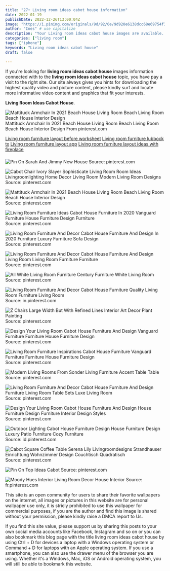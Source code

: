 ```yaml
---
title: "27+ Living room ideas cabot house information"
date: 2022-01-19
publishDate: 2022-12-26T13:00:04Z
image: "https://i.pinimg.com/originals/9d/92/0e/9d920e6138dcc68e69754f30fe7ded23.jpg"
author: "Ines" # use capitalize
description: "Your Living room ideas cabot house images are available. Living room ideas cabot house are a topic that is being searched for and liked by netizens now. You can Get the Living room ideas cabot house files here. Find and Download all free vectors."
categories: ["living room"]
tags: ["iphone"]
keywords: "Living room ideas cabot house"
draft: false

---
```


If you're looking for **living room ideas cabot house** images information connected with to the **living room ideas cabot house** topic, you have pay a visit to the right  site.  Our site always  gives you  hints  for downloading  the highest  quality video and picture  content, please kindly surf and locate more informative video content and graphics  that fit your interests.

**Living Room Ideas Cabot House**. 

![Mattituck Armchair In 2021 Beach House Living Room Beach Living Room Beach House Interior Design](https://i.pinimg.com/originals/55/f2/bd/55f2bd17b807039eeb4fabbb8f727544.jpg "Mattituck Armchair In 2021 Beach House Living Room Beach Living Room Beach House Interior Design")
Mattituck Armchair In 2021 Beach House Living Room Beach Living Room Beach House Interior Design From pinterest.com

[Living room furniture layout before worksheet](/living-room-furniture-layout-before-worksheet/)
[Living room furniture lubbock tx](/living-room-furniture-lubbock-tx/)
[Living room furniture layout app](/living-room-furniture-layout-app/)
[Living room furniture layout ideas with fireplace](/living-room-furniture-layout-ideas-with-fireplace/)



### 

 


![Pin On Sarah And Jimmy New House](https://i.pinimg.com/originals/45/03/d2/4503d2eca99870a6e426269f6a65c4cb.jpg "Pin On Sarah And Jimmy New House")
Source: pinterest.com

 

![Cabot Chair Ivory Slayer Sophisticate Living Room Room Ideas Livingroomlighting Home Decor Living Room Modern Living Room Designs](https://i.pinimg.com/originals/b3/7b/ec/b37bec7db099c6df2dc441a9177fec5b.jpg "Cabot Chair Ivory Slayer Sophisticate Living Room Room Ideas Livingroomlighting Home Decor Living Room Modern Living Room Designs")
Source: pinterest.com

 

![Mattituck Armchair In 2021 Beach House Living Room Beach Living Room Beach House Interior Design](https://i.pinimg.com/originals/55/f2/bd/55f2bd17b807039eeb4fabbb8f727544.jpg "Mattituck Armchair In 2021 Beach House Living Room Beach Living Room Beach House Interior Design")
Source: pinterest.com

 

![Living Room Furniture Ideas Cabot House Furniture In 2020 Vanguard Furniture House Furniture Design Furniture](https://i.pinimg.com/originals/7f/d8/c8/7fd8c8afd0f16756054ff839396e81c2.jpg "Living Room Furniture Ideas Cabot House Furniture In 2020 Vanguard Furniture House Furniture Design Furniture")
Source: pinterest.com

 

![Living Room Furniture And Decor Cabot House Furniture And Design In 2020 Furniture Luxury Furniture Sofa Design](https://i.pinimg.com/originals/dd/5d/10/dd5d1057c598c3740b72e37025b6e93e.png "Living Room Furniture And Decor Cabot House Furniture And Design In 2020 Furniture Luxury Furniture Sofa Design")
Source: pinterest.com

 

![Living Room Furniture And Decor Cabot House Furniture And Design Living Room Living Room Furniture Furniture](https://i.pinimg.com/originals/1c/cb/59/1ccb59c0f584623c84327e7f04e2be6c.png "Living Room Furniture And Decor Cabot House Furniture And Design Living Room Living Room Furniture Furniture")
Source: pinterest.com

 

![All White Living Room Furniture Century Furniture White Living Room](https://i.pinimg.com/originals/e0/20/17/e02017d509f00c31ce409235bbad8440.jpg "All White Living Room Furniture Century Furniture White Living Room")
Source: pinterest.com

 

![Living Room Furniture And Decor Cabot House Furniture Quality Living Room Furniture Living Room](https://i.pinimg.com/474x/d6/90/9a/d6909a5946a08a12fa7bca06ad115a8d.jpg "Living Room Furniture And Decor Cabot House Furniture Quality Living Room Furniture Living Room")
Source: in.pinterest.com

 

![Z Chairs Large Width But With Refined Lines Interior Art Decor Plant Painting](https://i.pinimg.com/originals/eb/53/38/eb53387435b3c9663ada315c62a243b5.jpg "Z Chairs Large Width But With Refined Lines Interior Art Decor Plant Painting")
Source: pinterest.com

 

![Design Your Living Room Cabot House Furniture And Design Vanguard Furniture Furniture House Furniture Design](https://i.pinimg.com/originals/f3/22/2c/f3222c57f3bba989966faf388dc72cd1.jpg "Design Your Living Room Cabot House Furniture And Design Vanguard Furniture Furniture House Furniture Design")
Source: pinterest.com

 

![Living Room Furniture Inspirations Cabot House Furniture Vanguard Furniture Furniture House Furniture Design](https://i.pinimg.com/originals/ff/60/29/ff6029147006a144505f5b89f541d824.jpg "Living Room Furniture Inspirations Cabot House Furniture Vanguard Furniture Furniture House Furniture Design")
Source: pinterest.com

 

![Modern Living Rooms From Sonder Living Furniture Accent Table Table](https://i.pinimg.com/736x/92/cb/2b/92cb2b8002aae84d3f3eb0b6e1066961.jpg "Modern Living Rooms From Sonder Living Furniture Accent Table Table")
Source: pinterest.com

 

![Living Room Furniture And Decor Cabot House Furniture And Design Furniture Living Room Table Sets Luxe Living Room](https://i.pinimg.com/474x/79/ab/63/79ab63a7b022a93bd04e878c9c684b35.jpg "Living Room Furniture And Decor Cabot House Furniture And Design Furniture Living Room Table Sets Luxe Living Room")
Source: pinterest.com

 

![Design Your Living Room Cabot House Furniture And Design House Furniture Design Furniture Interior Design Styles](https://i.pinimg.com/474x/e8/be/a7/e8bea7ce49fecb4bce79f804ae13b91d.jpg "Design Your Living Room Cabot House Furniture And Design House Furniture Design Furniture Interior Design Styles")
Source: pinterest.com

 

![Outdoor Lighting Cabot House Furniture Design House Furniture Design Luxury Patio Furniture Cozy Furniture](https://i.pinimg.com/originals/9c/04/b7/9c04b7a7624e38592927c1d41a102c8b.jpg "Outdoor Lighting Cabot House Furniture Design House Furniture Design Luxury Patio Furniture Cozy Furniture")
Source: id.pinterest.com

 

![Cabot Square Coffee Table Serena Lily Livingroomdesigns Strandhauser Einrichtung Wohnzimmer Design Couchtisch Quadratisch](https://i.pinimg.com/originals/ed/58/b5/ed58b5d1d9a43fb7b1ee9755769093e6.jpg "Cabot Square Coffee Table Serena Lily Livingroomdesigns Strandhauser Einrichtung Wohnzimmer Design Couchtisch Quadratisch")
Source: pinterest.com

 

![Pin On Top Ideas Cabot](https://i.pinimg.com/originals/17/63/da/1763da566d0bf0a0c5296a9bc08b2aba.jpg "Pin On Top Ideas Cabot")
Source: pinterest.com

 

![Moody Hues Interior Living Room Decor House Interior](https://i.pinimg.com/originals/9d/92/0e/9d920e6138dcc68e69754f30fe7ded23.jpg "Moody Hues Interior Living Room Decor House Interior")
Source: fr.pinterest.com

 

This site is an open community for users to share their favorite wallpapers on the internet, all images or pictures in this website are for personal wallpaper use only, it is stricly prohibited to use this wallpaper for commercial purposes, if you are the author and find this image is shared without your permission, please kindly raise a DMCA report to Us.

If you find this site value, please support us by sharing this posts to your own social media accounts like Facebook, Instagram and so on or you can also bookmark this blog page with the title living room ideas cabot house by using Ctrl + D for devices a laptop with a Windows operating system or Command + D for laptops with an Apple operating system. If you use a smartphone, you can also use the drawer menu of the browser you are using. Whether it's a Windows, Mac, iOS or Android operating system, you will still be able to bookmark this website.
